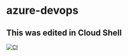 # azure-devops

## This was edited in Cloud Shell

[![CI](https://github.com/newpopnow/azure-devops/actions/workflows/main.yml/badge.svg)](https://github.com/newpopnow/azure-devops/actions/workflows/main.yml)
